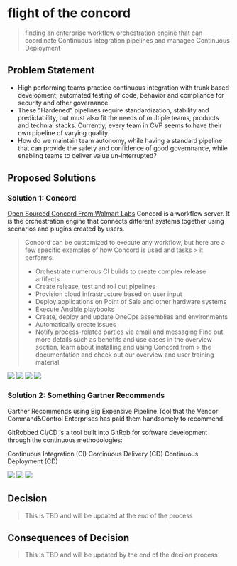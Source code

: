 # flight of the concord
> finding an enterprise workflow orchestration engine that can coordinate Continuous Integration pipelines and managee Continuous Deployment  

## Problem Statement
- High performing teams practice continuous integration with trunk based development, automated testing of code, behavior and compliance for security and other governance. 
- These "Hardened" pipelines require standardization, stability and predictability, but must also fit the needs of multiple teams, products and technial stacks. Currently, every team in CVP seems to have their own pipeline of varying quality.
- How do we maintain team autonomy, while having a standard pipeline that can provide the safety and confidence of good governnance, while enabling teams to deliver value un-interrupted? 

## Proposed Solutions
### Solution 1: Concord
 [Open Sourced Concord From Walmart Labs](https://concord.walmartlabs.com/)
 Concord is a workflow server. It is the orchestration engine that connects different systems together using scenarios and plugins created by users.

>  Concord can be customized to execute any workflow, but here are a few specific examples of how Concord is used and tasks > it performs:
>  - Orchestrate numerous CI builds to create complex release artifacts
> - Create release, test and roll out pipelines
>  - Provision cloud infrastructure based on user input
>  - Deploy applications on Point of Sale and other hardware systems
> - Execute Ansible playbooks
> - Create, deploy and update OneOps assemblies and environments
> - Automatically create issues
> - Notify process-related parties via email and messaging
> Find out more details such as benefits and use cases in the overview section, learn about installing and using Concord from > the documentation and check out our overview and user training material.

[![](https://api.gh-polls.com/poll/01EN5T52PGSKQA42VT9MYBGE0F/I%20Approve%20of%20this%20solution)](https://api.gh-polls.com/poll/01EN5T52PGSKQA42VT9MYBGE0F/I%20Approve%20of%20this%20solution/vote)
[![](https://api.gh-polls.com/poll/01EN5T52PGSKQA42VT9MYBGE0F/I%20approve%2C%20but%20some%20questions%20or%20issues)](https://api.gh-polls.com/poll/01EN5T52PGSKQA42VT9MYBGE0F/I%20approve%2C%20but%20some%20questions%20or%20issues/vote)
[![](https://api.gh-polls.com/poll/01EN5T52PGSKQA42VT9MYBGE0F/I%20am%20uncertain%20about%20this%20solution)](https://api.gh-polls.com/poll/01EN5T52PGSKQA42VT9MYBGE0F/I%20am%20uncertain%20about%20this%20solution/vote)
[![](https://api.gh-polls.com/poll/01EN5T52PGSKQA42VT9MYBGE0F/This%20is%20not%20the%20right%20solution)](https://api.gh-polls.com/poll/01EN5T52PGSKQA42VT9MYBGE0F/This%20is%20not%20the%20right%20solution/vote)


### Solution 2: Something Gartner Recommends
Gartner Recommends using Big Expensive Pipeline Tool that the Vendor Command&Control Enterprises has paid them handsomely to recommend. 

GitRobbed CI/CD is a tool built into GitRob for software development through the continuous methodologies:

Continuous Integration (CI)
Continuous Delivery (CD)
Continuous Deployment (CD)

[![](https://api.gh-polls.com/poll/01EN5X5RQ18FCZ6YKH3TQM7HJE/I%20Approve%20of%20GitRobbed)](https://api.gh-polls.com/poll/01EN5X5RQ18FCZ6YKH3TQM7HJE/I%20Approve%20of%20GitRobbed/vote)
[![](https://api.gh-polls.com/poll/01EN5X5RQ18FCZ6YKH3TQM7HJE/I%20approve%20of%20GitRobbed%20with%20Some%20Issues%20or%20Questions)](https://api.gh-polls.com/poll/01EN5X5RQ18FCZ6YKH3TQM7HJE/I%20approve%20of%20GitRobbed%20with%20Some%20Issues%20or%20Questions/vote)
[![](https://api.gh-polls.com/poll/01EN5X5RQ18FCZ6YKH3TQM7HJE/I%20do%20not%20approve%20of%20GitRobbed)](https://api.gh-polls.com/poll/01EN5X5RQ18FCZ6YKH3TQM7HJE/I%20do%20not%20approve%20of%20GitRobbed/vote)

## Decision
> This is TBD and will be updated at the end of the process

## Consequences of Decision
> This is TBD and will be updated by the end of the deciion process
